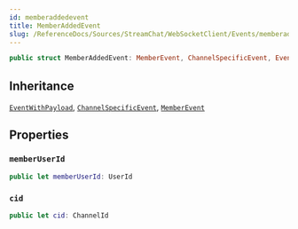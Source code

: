 ```yaml
---
id: memberaddedevent 
title: MemberAddedEvent
slug: /ReferenceDocs/Sources/StreamChat/WebSocketClient/Events/memberaddedevent
---
```


``` swift
public struct MemberAddedEvent: MemberEvent, ChannelSpecificEvent, EventWithPayload 
```

## Inheritance

[`EventWithPayload`](EventWithPayload), [`ChannelSpecificEvent`](ChannelSpecificEvent), [`MemberEvent`](MemberEvent)

## Properties

### `memberUserId`

``` swift
public let memberUserId: UserId
```

### `cid`

``` swift
public let cid: ChannelId
```
